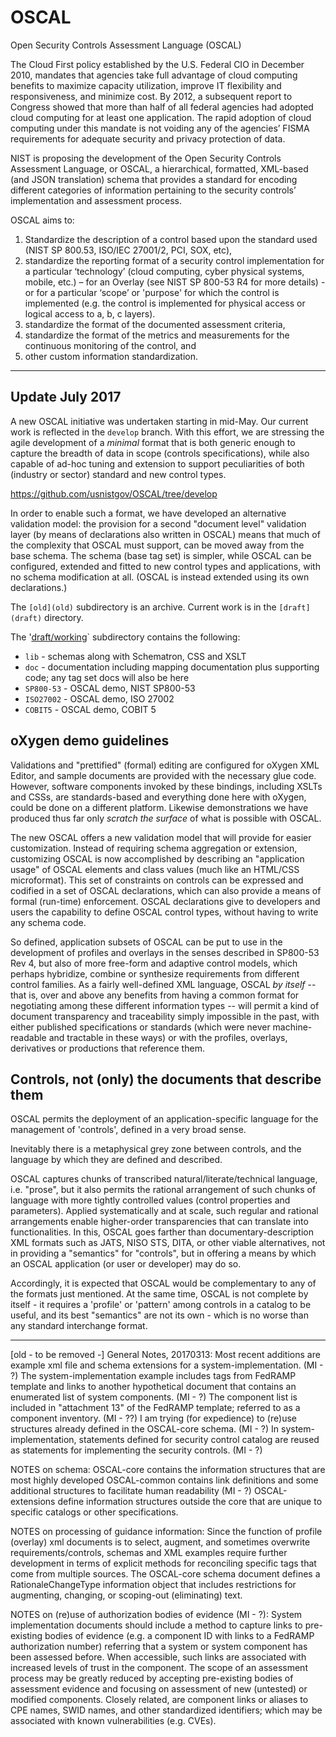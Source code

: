 # OSCAL
Open Security Controls Assessment Language (OSCAL) 

The Cloud First policy established by the U.S. Federal CIO in December 2010, mandates that agencies take full advantage of cloud computing benefits to maximize capacity utilization, improve IT flexibility and responsiveness, and minimize cost. By 2012, a subsequent report to Congress showed that more than half of all federal agencies had adopted cloud computing for at least one application. The rapid adoption of cloud computing under this mandate is not voiding any of the agencies’ FISMA requirements for adequate security and privacy protection of data. 

NIST is proposing the development of the Open Security Controls Assessment Language, or OSCAL, a hierarchical, formatted, XML-based (and JSON translation) schema that provides a standard for encoding different categories of information pertaining to the security controls’ implementation and assessment process.  

OSCAL aims to:
1.	Standardize the description of a control based upon the standard used (NIST SP 800.53, ISO/IEC 27001/2, PCI, SOX, etc), 
2.	standardize the reporting format of a security control implementation for a particular ‘technology’ (cloud computing, cyber physical systems, mobile, etc.) – for an Overlay (see NIST SP 800-53 R4 for more details) -  or for a particular ‘scope’ or 'purpose' for which the control is implemented (e.g. the control is implemented for physical access or logical access to a, b, c layers). 
3.	standardize the format of the documented assessment criteria, 
4.	standardize the format of the metrics and measurements for the continuous monitoring of the control, and 
5.	other custom information standardization.

--------------

## Update July 2017

A new OSCAL initiative was undertaken starting in mid-May. Our current work is reflected in the `develop` branch. With this effort, we are stressing the agile development of a *minimal* format that is both generic enough to capture the breadth of data in scope (controls specifications), while also capable of ad-hoc tuning and extension to support peculiarities of both (industry or sector) standard and new control types.

https://github.com/usnistgov/OSCAL/tree/develop

In order to enable such a format, we have developed an alternative validation model: the provision for a second "document level" validation layer (by means of declarations also written in OSCAL) means that much of the complexity that OSCAL must support, can be moved away from the base schema. The schema (base tag set) is simpler, while OSCAL can be configured, extended and fitted to new control types and applications, with no schema modification at all. (OSCAL is instead extended using its own declarations.)

The `[old](old)` subdirectory is an archive. Current work is in the `[draft](draft)` directory.

The '[draft/working](draft/working)` subdirectory contains the following:

 * `lib` - schemas along with Schematron, CSS and XSLT
 * `doc` - documentation including mapping documentation plus supporting code; any tag set docs will also be here
 * `SP800-53` - OSCAL demo, NIST SP800-53
 * `ISO27002` - OSCAL demo, ISO 27002
 * `COBIT5` - OSCAL demo, COBIT 5

## oXygen demo guidelines

Validations and "prettified" (formal) editing are configured for oXygen XML Editor, and sample documents are provided with the necessary glue code. However, software components invoked by these bindings, including XSLTs and CSSs, are standards-based and everything done here with oXygen, could be done on a different platform. Likewise demonstrations we have produced thus far only *scratch the surface* of what is possible with OSCAL.

The new OSCAL offers a new validation model that will provide for easier customization. Instead of requiring schema aggregation or extension, customizing OSCAL is now accomplished by describing an "application usage" of OSCAL elements and class values (much like an HTML/CSS microformat). This set of constraints on controls can be expressed and codified in a set of OSCAL declarations, which can also provide a means of formal (run-time) enforcement. OSCAL declarations give to developers and users the capability to define OSCAL control types, without having to write any schema code.

So defined, application subsets of OSCAL can be put to use in the development of profiles and overlays in the senses described in SP800-53 Rev 4, but also of more free-form and adaptive control models, which perhaps hybridize, combine or synthesize requirements from different control families. As a fairly well-defined XML language, OSCAL *by itself* -- that is, over and above any benefits from having a common format for negotiating among these different information types -- will permit a kind of document transparency and traceability simply impossible in the past, with either published specifications or standards (which were never machine-readable and tractable in these ways) or with the profiles, overlays, derivatives or productions that reference them.

## Controls, not (only) the documents that describe them

OSCAL permits the deployment of an application-specific language for the management of 'controls', defined in a very broad sense.

Inevitably there is a metaphysical grey zone between controls, and the language by which they are defined and described.

OSCAL captures chunks of transcribed natural/literate/technical language, i.e. "prose", but it also permits the rational arrangement of such chunks of language with more tightly controlled values (control properties and parameters). Applied systematically and at scale, such regular and rational arrangements enable higher-order transparencies that can translate into functionalities. In this, OSCAL goes farther than documentary-description XML formats such as JATS, NISO STS, DITA, or other viable alternatives, not in providing a "semantics" for "controls", but in offering a means by which an OSCAL application (or user or developer) may do so.

Accordingly, it is expected that OSCAL would be complementary to any of the formats just mentioned. At the same time, OSCAL is not complete by itself - it requires a 'profile' or 'pattern' among controls in a catalog to be useful, and its best "semantics" are not its own - which is no worse than any standard interchange format.

--------------

[old - to be removed -]
General Notes, 20170313:
Most recent additions are example xml file and schema extensions for a system-implementation. (MI - ?)
The system-implementation example includes tags from FedRAMP template and links to another hypothetical document that contains an enumerated list of system components. (MI - ?)
The component list is included in "attachment 13" of the FedRAMP template; referred to as a component inventory. (MI - ??)
I am trying (for expedience) to (re)use structures already defined in the OSCAL-core schema.  (MI - ?)
In system-implementation, statements defined for security control catalog are reused as statements for implementing the security controls. (MI - ?)

NOTES on schema:
OSCAL-core contains the information structures that are most highly developed
OSCAL-common contains link definitions and some additional structures to facilitate human readability (MI - ?)
OSCAL-extensions define information structures outside the core that are unique to specific catalogs or other specifications.

NOTES on processing of guidance information:
Since the function of profile (overlay) xml documents is to select, augment, and sometimes overwrite requirements/controls, schemas and XML examples require further development in terms of explicit methods for reconciling specific tags that come from multiple sources.  The OSCAL-core schema document defines a RationaleChangeType information object that includes restrictions for augmenting, changing, or scoping-out (eliminating) text.

NOTES on (re)use of authorization bodies of evidence (MI - ?):
System implementation documents should include a method to capture links to pre-existing bodies of evidence (e.g. a component ID with links to a FedRAMP authorization number) referring that a system or system component has been assessed before.  When accessible, such links are associated with increased levels of trust in the component.  The scope of an assessment process may be greatly reduced by accepting pre-existing bodies of assessment evidence and focusing on assessment of new (untested) or modified components.  Closely related, are component links or aliases to CPE names, SWID names, and other standardized identifiers; which may be associated with known vulnerabilities (e.g. CVEs).

